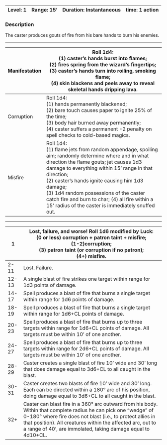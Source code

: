 
| Level: 1 | Range: 15’ | Duration: Instantaneous | time: 1 action |
| -------- | ---------- | ----------------------- | -------------- |
### Description
The caster produces gouts of fire from his bare hands to burn his enemies.

---

| Manifestation | Roll 1d4: <br>(1) caster’s hands burst into flames; <br>(2) fires spring from the wizard’s fingertips; <br>(3) caster’s hands turn into roiling, smoking flame; <br>(4) skin blackens and peels away to reveal skeletal hands dripping lava.                                                                                                                                                                         |
| ------------- | -------------------------------------------------------------------------------------------------------------------------------------------------------------------------------------------------------------------------------------------------------------------------------------------------------------------------------------------------------------------------------------------------------------------- |
| Corruption    | Roll 1d4: <br>(1) hands permanently blackened; <br>(2) bare touch causes paper to ignite 25% of the time; <br>(3) body hair burned away permanently; <br>(4) caster suffers a permanent -2 penalty on spell checks to cold-based magics.                                                                                                                                                                             |
| Misfire       | Roll 1d4: <br>(1) flame jets from random appendage, spoiling aim; randomly determine where and in what direction the flame gouts; jet causes 1d3 damage to everything within 15’ range in that direction; <br>(2) caster’s hands ignite causing him 1d3 damage; <br>(3) 1d4 random possessions of the caster catch fire and burn to char; (4) all fire within a 15’ radius of the caster is immediately snuffed out. |

---

| 1     | Lost, failure, and worse! Roll 1d6 modified by Luck: <br>(0 or less) corruption + patron taint + misfire; <br>(1-2)corruption; <br>(3) patron taint (or corruption if no patron); <br>(4+) misfire.                                                                                                         |
| ----- | ----------------------------------------------------------------------------------------------------------------------------------------------------------------------------------------------------------------------------------------------------------------------------------------------------------- |
| 2-11  | Lost. Failure.                                                                                                                                                                                                                                                                                              |
| 12-13 | A single blast of fire strikes one target within range for 1d3 points of damage.                                                                                                                                                                                                                            |
| 14-17 | Spell produces a blast of fire that burns a single target within range for 1d6 points of damage.                                                                                                                                                                                                            |
| 18-19 | Spell produces a blast of fire that burns a single target within range for 1d6+CL points of damage.                                                                                                                                                                                                         |
| 20-23 | Spell produces a blast of fire that burns up to three targets within range for 1d6+CL points of damage. All targets must be within 10’ of one another.                                                                                                                                                      |
| 24-27 | Spell produces a blast of fire that burns up to three targets within range for 2d6+CL points of damage. All targets must be within 10’ of one another.                                                                                                                                                      |
| 28-29 | Caster creates a single blast of fire 10’ wide and 30’ long that does damage equal to 3d6+CL to all caught in the blast.                                                                                                                                                                                    |
| 30-31 | Caster creates two blasts of fire 10’ wide and 30’ long. Each can be directed within a 180° arc of his position, doing damage equal to 3d6+CL to all caught in the blast.                                                                                                                                   |
| 32+   | Caster can blast fire in a 360° arc outward from his body. Within that complete radius he can pick one “wedge” of 0-180° where fire does not blast (i.e., to protect allies in that position). All creatures within the affected arc, out to a range of 40’, are immolated, taking damage equal to 4d10+CL. |
